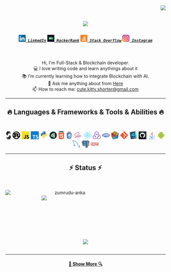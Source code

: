<img align="right" src="https://visitor-badge.laobi.icu/badge?page_id=zumrudu-anka.zumrudu-anka">

<h1 align="center">
  <a href="https://git.io/typing-svg">
    <img src="https://readme-typing-svg.herokuapp.com/?lines=Hello,+There!+👋;Nice+to+meet+you!&center=true&size=30">
  </a>
</h1>

<h5 align="center">
  <code><a href="https://linkedin.com/in/yuriy-sorok-938836230" title="LinkedIn Profile"><img width="22" src="./assets/linkedin.svg"> LinkedIn</a></code>
  <code><a href="#" title="HackerRank Profile"><img width="22" src="./assets/hackerrank.png"> HackerRank</a></code>
  <code><a href="https://stackoverflow.com/users/23792879/crystal" title="Stack Overflow Profile"><img width="22" src="./assets/stackoverflow.svg"> Stack Overflow</a></code>
  <code><a href="https://stackoverflow.com/users/23792879/crystal" title="Instagram Profile"><img width="22" src="./assets/instagram.svg"> Instagram</a></code>
</h5>
<br>
<p align="center">
  Hi, I'm Full-Stack & Blockchain developer.
  <br>
  💻 I love writing code and learn anythings about it
  <br>
  📚 I’m currently learning how to integrate Blockchain with AI.
  <br>
  💬 Ask me anything about from <a href="https://github.com/happy-crystal/issues" title="Issues">Here</a>
  <br>
  📫 How to reach me: <a href="mailto: crystal.best.2002@gmail.com">cute.kitty.shorter@gmail.com</a>
</p>

<hr>
<h2 align="center">🔥 Languages & Frameworks & Tools & Abilities 🔥</h2>
<br>
<p align="center">
  <code><img title="Solidity" height="25" src="./assets/solidity-seeklogo.svg"></code>
  <code><img title="Rust" height="25" src="./assets/rust-seeklogo.svg"></code>
  <code><img title="Javascript" height="25" src="./assets/javascript.svg"></code>
  <code><img title="Typescript" height="25" src="./assets/typescript-seeklogo.svg"></code>
  <code><img title="Python" height="25" src="./assets/python-original.svg"></code>
  <code><img title="Django" height="25" src="./assets/django.png"></code>
  <code><img title="HTML5" height="25" src="./assets/html5.svg"></code>
  <code><img title="CSS" height="25" src="./assets/css.svg"></code>
  <code><img title="SASS" height="25" src="./assets/sass.svg"></code>
  <code><img title="React" height="25" src="./assets/react-original.svg"></code>
  <code><img title="Redux" height="25" src="./assets/redux.svg"></code>
  <code><img title="PHP" height="25" src="./assets/php.svg"></code>
  <code><img title="Problem Solving" height="25" src="./assets/problemSolving.png"></code>
  <code><img title="Git" height="25" src="./assets/git-original.svg"></code>
  <code><img title="Visual Studio Code" height="25" src="./assets/vscode.png"></code>
  <code><img title="GitHub" height="25" src="./assets/github.svg"></code>
  <code><img title="Java" height="25" src="./assets/java-original.svg"></code>
  <code><img title="Android" height="25" src="./assets/android.svg"></code>
  <code><img title="MySQL" height="25" src="./assets/mysql.svg"></code>
  <code><img title="PostgreSQL" height="25" src="./assets/postgresql.svg"></code>
  <code><img title="npm" height="25" src="./assets/npm.svg"></code>
</p>
<hr>

<h2 align="center">⚡ Status ⚡</h2>
<br>
<p align=center>
  <div align=center>
    <a href="https://github.com/SorokaYuriyIgorevich/github-readme-streak-stats" title="Go to Source">
      <img align="left" width=390 src="https://streak-stats.demolab.com/?user=zumrudu-anka&theme=react&border=61dafb&hide_border=true" alt="zumrudu-anka" />
    </a>
    <a href="https://github.com/SorokaYuriyIgorevich/github-readme-stats" title="Go to Source">
      <img align="right" width=390 src="https://github-readme-stats.vercel.app/api?username=zumrudu-anka&show_icons=true&theme=react&border_color=61dafb&hide_border=true" />
    </a>
  </div>
  <br><br><br><br><br><br><br><br><br>
  <div align=center>
    <a href="https://github.com/SorokaYuriyIgorevich/github-readme-stats">
      <img height=200 align="center" src="https://github-readme-stats.vercel.app/api/top-langs/?username=zumrudu-anka&hide=c%23,powershell,Mathematica,Ruby,Objective-C,Objective-C%2b%2b,Cuda&title_color=61dafb&text_color=ffffff&icon_color=61dafb&bg_color=20232a&langs_count=8&layout=compact&border_color=61dafb&hide_border=true&size_weight=0.5&count_weight=0.5" />
    </a>
  </div>
  <br>
</p>

<hr>

<h4 align="center">
  <a href="https://github.com/happy-crystal?tab=repositories" title="Show Repositories">🔎 Show More 🔍</a>
</h4>

<!--
**happy-crystal/happy-crystal** is a ✨ _special_ ✨ repository because its `README.md` (this file) appears on your GitHub profile.

Here are some ideas to get you started:

- 🔭 I’m currently working on ...
- 🌱 I’m currently learning ...
- 👯 I’m looking to collaborate on ...
- 🤔 I’m looking for help with ...
- 💬 Ask me about ...
- 📫 How to reach me: ...
- 😄 Pronouns: ...
- ⚡ Fun fact: ...


Notes: If you want use this readme, firstly star it please. If you can't align your repositories like this, please change your repository desription to shorter than now. Maybe 4 or 5 word will be good.

![Metrics](https://metrics.lecoq.io/happy-crystal?template=classic&base.header=0&base.activity=0&base.community=0&base.repositories=0&base.metadata=0&achievements=1&achievements.threshold=C&achievements.secrets=true&achievements.limit=0&config.timezone=Europe%2FIstanbul)

-->

